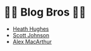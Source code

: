 # 🤜🤛 Blog Bros 🚀🗿

- [Heath Hughes](https://www.heathwhughes.com/post/coding-testing-and-becoming-world-class-part-2)
- [Scott Johnson](https://adamsisk.info/blog/scotts-blog)
- [Alex MacArthur](https://macarthur.me/)
